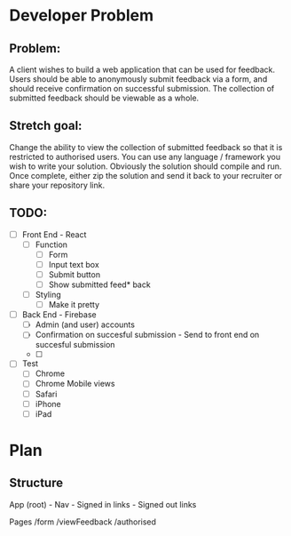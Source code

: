# Developer Problem

## Problem:

A client wishes to build a web application that can be used for feedback.
Users should be able to anonymously submit feedback via a form, and should receive confirmation on successful submission.
The collection of submitted feedback should be viewable as a whole.

## Stretch goal:

Change the ability to view the collection of submitted feedback so that it is restricted to authorised users.
You can use any language / framework you wish to write your solution. Obviously the solution should compile and run.
Once complete, either zip the solution and send it back to your recruiter or share your repository link.

## TODO:

- [ ] Front End - React
  - [ ] Function
    - [ ] Form
    - [ ] Input text box
    - [ ] Submit button
    - [ ] Show submitted feed\* back
  - [ ] Styling
    - [ ] Make it pretty
- [ ] Back End - Firebase
  - [ ] Admin (and user) accounts
  - [ ] Confirmation on succesful submission - Send to front end on succesful submission
  - [ ]
- [ ] Test
  - [ ] Chrome
  - [ ] Chrome Mobile views
  - [ ] Safari
  - [ ] iPhone
  - [ ] iPad

# Plan

## Structure

App (root) - Nav - Signed in links - Signed out links

Pages
/form /viewFeedback /authorised
